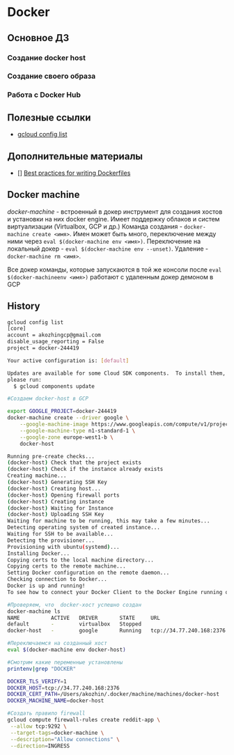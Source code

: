 # Docker
## Основное ДЗ
### Создание docker host

### Создание своего образа
### Работа с Docker Hub

## Полезные ссылки
- [gcloud config list](https://cloud.google.com/sdk/gcloud/reference/config/list)

## Дополнительные материалы
- [] [Best practices for writing Dockerfiles](https://docs.docker.com/develop/develop-images/dockerfile_best-practices/)


## Docker machine

*docker-machine* - встроенный в докер инструмент для создания хостов и установки на них docker engine. Имеет поддержку облаков и систем виртуализации (Virtualbox, GCP и др.)
Команда создания - `docker-machine create <имя>`. Имен может быть много, переключение между ними через `eval $(docker-machine env <имя>)`. Переключение на локальный докер - `eval $(docker-machine env --unset)`. Удаление - `docker-machine rm <имя>`.

Все докер команды, которые запускаются в той же консоли после `eval $(docker-machineenv <имя>)` работают с удаленным докер демоном в GCP

## History
```bash
gcloud config list           
[core]
account = akozhingcp@gmail.com
disable_usage_reporting = False
project = docker-244419

Your active configuration is: [default]

Updates are available for some Cloud SDK components.  To install them,
please run:
  $ gcloud components update

#Создаем docker-host в GCP

export GOOGLE_PROJECT=docker-244419
docker-machine create --driver google \
    --google-machine-image https://www.googleapis.com/compute/v1/projects/ubuntu-os-cloud/global/images/family/ubuntu-1604-lts \
    --google-machine-type n1-standard-1 \
    --google-zone europe-west1-b \
    docker-host

Running pre-create checks...
(docker-host) Check that the project exists
(docker-host) Check if the instance already exists
Creating machine...
(docker-host) Generating SSH Key
(docker-host) Creating host...
(docker-host) Opening firewall ports
(docker-host) Creating instance
(docker-host) Waiting for Instance
(docker-host) Uploading SSH Key
Waiting for machine to be running, this may take a few minutes...
Detecting operating system of created instance...
Waiting for SSH to be available...
Detecting the provisioner...
Provisioning with ubuntu(systemd)...
Installing Docker...
Copying certs to the local machine directory...
Copying certs to the remote machine...
Setting Docker configuration on the remote daemon...
Checking connection to Docker...
Docker is up and running!
To see how to connect your Docker Client to the Docker Engine running on this virtual machine, run: docker-machine env docker-host

#Проверяем, что  docker-хост успешно создан
docker-machine ls          
NAME          ACTIVE   DRIVER       STATE     URL                        SWARM   DOCKER     ERRORS
default       -        virtualbox   Stopped                                      Unknown    
docker-host   -        google       Running   tcp://34.77.240.168:2376           v18.09.7

#Переключаемся на созданный хост
eval $(docker-machine env docker-host)

#Смотрим какие переменные установлены
printenv|grep "DOCKER"

DOCKER_TLS_VERIFY=1
DOCKER_HOST=tcp://34.77.240.168:2376
DOCKER_CERT_PATH=/Users/akozhin/.docker/machine/machines/docker-host
DOCKER_MACHINE_NAME=docker-host

#Создать правило firewall
gcloud compute firewall-rules create reddit-app \
 --allow tcp:9292 \
 --target-tags=docker-machine \
 --description="Allow connections" \
 --direction=INGRESS 
 

```